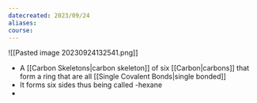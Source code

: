 ```yaml
---
datecreated: 2023/09/24
aliases: 
course:
---
```


![[Pasted image 20230924132541.png]]
- A [[Carbon Skeletons|carbon skeleton]] of six [[Carbon|carbons]] that form a ring that are all [[Single Covalent Bonds|single bonded]]
- It forms six sides thus being called -hexane
- 